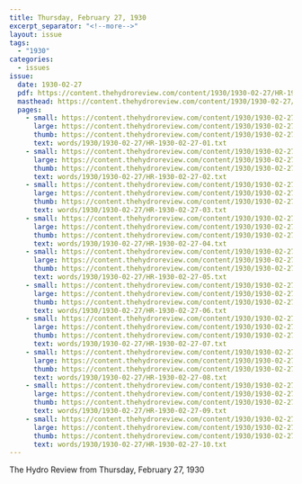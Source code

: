 ```yaml
---
title: Thursday, February 27, 1930
excerpt_separator: "<!--more-->"
layout: issue
tags:
  - "1930"
categories:
  - issues
issue:
  date: 1930-02-27
  pdf: https://content.thehydroreview.com/content/1930/1930-02-27/HR-1930-02-27.pdf
  masthead: https://content.thehydroreview.com/content/1930/1930-02-27/masthead/HR-1930-02-27.jpg
  pages:
    - small: https://content.thehydroreview.com/content/1930/1930-02-27/small/HR-1930-02-27-01.jpg
      large: https://content.thehydroreview.com/content/1930/1930-02-27/large/HR-1930-02-27-01.jpg
      thumb: https://content.thehydroreview.com/content/1930/1930-02-27/thumbnails/HR-1930-02-27-01.jpg
      text: words/1930/1930-02-27/HR-1930-02-27-01.txt
    - small: https://content.thehydroreview.com/content/1930/1930-02-27/small/HR-1930-02-27-02.jpg
      large: https://content.thehydroreview.com/content/1930/1930-02-27/large/HR-1930-02-27-02.jpg
      thumb: https://content.thehydroreview.com/content/1930/1930-02-27/thumbnails/HR-1930-02-27-02.jpg
      text: words/1930/1930-02-27/HR-1930-02-27-02.txt
    - small: https://content.thehydroreview.com/content/1930/1930-02-27/small/HR-1930-02-27-03.jpg
      large: https://content.thehydroreview.com/content/1930/1930-02-27/large/HR-1930-02-27-03.jpg
      thumb: https://content.thehydroreview.com/content/1930/1930-02-27/thumbnails/HR-1930-02-27-03.jpg
      text: words/1930/1930-02-27/HR-1930-02-27-03.txt
    - small: https://content.thehydroreview.com/content/1930/1930-02-27/small/HR-1930-02-27-04.jpg
      large: https://content.thehydroreview.com/content/1930/1930-02-27/large/HR-1930-02-27-04.jpg
      thumb: https://content.thehydroreview.com/content/1930/1930-02-27/thumbnails/HR-1930-02-27-04.jpg
      text: words/1930/1930-02-27/HR-1930-02-27-04.txt
    - small: https://content.thehydroreview.com/content/1930/1930-02-27/small/HR-1930-02-27-05.jpg
      large: https://content.thehydroreview.com/content/1930/1930-02-27/large/HR-1930-02-27-05.jpg
      thumb: https://content.thehydroreview.com/content/1930/1930-02-27/thumbnails/HR-1930-02-27-05.jpg
      text: words/1930/1930-02-27/HR-1930-02-27-05.txt
    - small: https://content.thehydroreview.com/content/1930/1930-02-27/small/HR-1930-02-27-06.jpg
      large: https://content.thehydroreview.com/content/1930/1930-02-27/large/HR-1930-02-27-06.jpg
      thumb: https://content.thehydroreview.com/content/1930/1930-02-27/thumbnails/HR-1930-02-27-06.jpg
      text: words/1930/1930-02-27/HR-1930-02-27-06.txt
    - small: https://content.thehydroreview.com/content/1930/1930-02-27/small/HR-1930-02-27-07.jpg
      large: https://content.thehydroreview.com/content/1930/1930-02-27/large/HR-1930-02-27-07.jpg
      thumb: https://content.thehydroreview.com/content/1930/1930-02-27/thumbnails/HR-1930-02-27-07.jpg
      text: words/1930/1930-02-27/HR-1930-02-27-07.txt
    - small: https://content.thehydroreview.com/content/1930/1930-02-27/small/HR-1930-02-27-08.jpg
      large: https://content.thehydroreview.com/content/1930/1930-02-27/large/HR-1930-02-27-08.jpg
      thumb: https://content.thehydroreview.com/content/1930/1930-02-27/thumbnails/HR-1930-02-27-08.jpg
      text: words/1930/1930-02-27/HR-1930-02-27-08.txt
    - small: https://content.thehydroreview.com/content/1930/1930-02-27/small/HR-1930-02-27-09.jpg
      large: https://content.thehydroreview.com/content/1930/1930-02-27/large/HR-1930-02-27-09.jpg
      thumb: https://content.thehydroreview.com/content/1930/1930-02-27/thumbnails/HR-1930-02-27-09.jpg
      text: words/1930/1930-02-27/HR-1930-02-27-09.txt
    - small: https://content.thehydroreview.com/content/1930/1930-02-27/small/HR-1930-02-27-10.jpg
      large: https://content.thehydroreview.com/content/1930/1930-02-27/large/HR-1930-02-27-10.jpg
      thumb: https://content.thehydroreview.com/content/1930/1930-02-27/thumbnails/HR-1930-02-27-10.jpg
      text: words/1930/1930-02-27/HR-1930-02-27-10.txt
---
```


The Hydro Review from Thursday, February 27, 1930

<!--more-->

